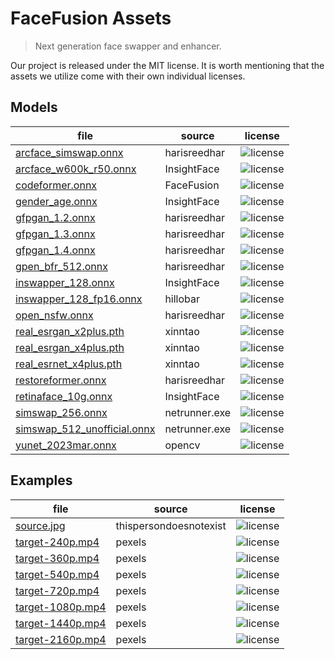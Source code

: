 FaceFusion Assets
=================

> Next generation face swapper and enhancer.

Our project is released under the MIT license. It is worth mentioning that the assets we utilize come with their own individual licenses.


Models
------

| file                                                                                                                                | source        | license                                                                 |
|-------------------------------------------------------------------------------------------------------------------------------------|---------------|-------------------------------------------------------------------------|
| [arcface_simswap.onnx](https://github.com/facefusion/facefusion-assets/releases/download/models/arcface_simswap.onnx)               | harisreedhar  | ![license](https://img.shields.io/badge/license-non_commercial-red)     |
| [arcface_w600k_r50.onnx](https://github.com/facefusion/facefusion-assets/releases/download/models/arcface_w600k_r50.onnx)           | InsightFace   | ![license](https://img.shields.io/badge/license-non_commercial-red)     |
| [codeformer.onnx](https://github.com/facefusion/facefusion-assets/releases/download/models/codeformer.onnx)                         | FaceFusion    | ![license](https://img.shields.io/badge/license-non_commercial-red)     |
| [gender_age.onnx](https://github.com/facefusion/facefusion-assets/releases/download/models/gender_age.onnx)                         | InsightFace   | ![license](https://img.shields.io/badge/license-non_commercial-red)     |
| [gfpgan_1.2.onnx](https://github.com/facefusion/facefusion-assets/releases/download/models/gfpgan_1.2.onnx)                         | harisreedhar  | ![license](https://img.shields.io/badge/license-Apache_2.0-green.svg)   |
| [gfpgan_1.3.onnx](https://github.com/facefusion/facefusion-assets/releases/download/models/gfpgan_1.3.onnx)                         | harisreedhar  | ![license](https://img.shields.io/badge/license-Apache_2.0-green.svg)   |
| [gfpgan_1.4.onnx](https://github.com/facefusion/facefusion-assets/releases/download/models/gfpgan_1.4.onnx)                         | harisreedhar  | ![license](https://img.shields.io/badge/license-Apache_2.0-green.svg)   |
| [gpen_bfr_512.onnx](https://github.com/facefusion/facefusion-assets/releases/download/models/gpen_bfr_512.onnx)                     | harisreedhar  | ![license](https://img.shields.io/badge/license-non_commercial-red)     |
| [inswapper_128.onnx](https://github.com/facefusion/facefusion-assets/releases/download/models/inswapper_128.onnx)                   | InsightFace   | ![license](https://img.shields.io/badge/license-non_commercial-red)     |
| [inswapper_128_fp16.onnx](https://github.com/facefusion/facefusion-assets/releases/download/models/inswapper_128_fp16.onnx)         | hillobar      | ![license](https://img.shields.io/badge/license-non_commercial-red)     |
| [open_nsfw.onnx](https://github.com/facefusion/facefusion-assets/releases/download/models/open_nsfw.onnx)                           | harisreedhar  | ![license](https://img.shields.io/badge/license-BSD_2--Clause-blue.svg) |
| [real_esrgan_x2plus.pth](https://github.com/facefusion/facefusion-assets/releases/download/models/real_esrgan_x2plus.pth)           | xinntao       | ![license](https://img.shields.io/badge/license-BSD_3--Clause-blue.svg) |
| [real_esrgan_x4plus.pth](https://github.com/facefusion/facefusion-assets/releases/download/models/real_esrgan_x4plus.pth)           | xinntao       | ![license](https://img.shields.io/badge/license-BSD_3--Clause-blue.svg) |
| [real_esrnet_x4plus.pth](https://github.com/facefusion/facefusion-assets/releases/download/models/real_esrnet_x4plus.pth)           | xinntao       | ![license](https://img.shields.io/badge/license-BSD_3--Clause-blue.svg) |
| [restoreformer.onnx](https://github.com/facefusion/facefusion-assets/releases/download/models/restoreformer.onnx)                   | harisreedhar  | ![license](https://img.shields.io/badge/license-Apache_2.0-green.svg)   |
| [retinaface_10g.onnx ](https://github.com/facefusion/facefusion-assets/releases/download/models/retinaface_10g.onnx)                | InsightFace   | ![license](https://img.shields.io/badge/license-non_commercial-red)     |
| [simswap_256.onnx](https://github.com/facefusion/facefusion-assets/releases/download/models/simswap_256.onnx)                       | netrunner.exe | ![license](https://img.shields.io/badge/license-non_commercial-red)     |
| [simswap_512_unofficial.onnx](https://github.com/facefusion/facefusion-assets/releases/download/models/simswap_512_unofficial.onnx) | netrunner.exe | ![license](https://img.shields.io/badge/license-non_commercial-red)     |
| [yunet_2023mar.onnx](https://github.com/facefusion/facefusion-assets/releases/download/models/yunet_2023mar.onnx)                   | opencv        | ![license](https://img.shields.io/badge/license-BSD_3--Clause-blue.svg) |


Examples
--------

| file                                                                                                            | source                 | license                                                            |
|-----------------------------------------------------------------------------------------------------------------|------------------------|--------------------------------------------------------------------|
| [source.jpg](https://github.com/facefusion/facefusion-assets/releases/download/examples/source.jpg)             | thispersondoesnotexist | ![license](https://img.shields.io/badge/license-free_to_use-green) |
| [target-240p.mp4](https://github.com/facefusion/facefusion-assets/releases/download/examples/target-240p.mp4)   | pexels                 | ![license](https://img.shields.io/badge/license-free_to_use-green) |
| [target-360p.mp4](https://github.com/facefusion/facefusion-assets/releases/download/examples/target-360p.mp4)   | pexels                 | ![license](https://img.shields.io/badge/license-free_to_use-green) |
| [target-540p.mp4](https://github.com/facefusion/facefusion-assets/releases/download/examples/target-540p.mp4)   | pexels                 | ![license](https://img.shields.io/badge/license-free_to_use-green) |
| [target-720p.mp4](https://github.com/facefusion/facefusion-assets/releases/download/examples/target-720p.mp4)   | pexels                 | ![license](https://img.shields.io/badge/license-free_to_use-green) |
| [target-1080p.mp4](https://github.com/facefusion/facefusion-assets/releases/download/examples/target-1080p.mp4) | pexels                 | ![license](https://img.shields.io/badge/license-free_to_use-green) |
| [target-1440p.mp4](https://github.com/facefusion/facefusion-assets/releases/download/examples/target-1440p.mp4) | pexels                 | ![license](https://img.shields.io/badge/license-free_to_use-green) |
| [target-2160p.mp4](https://github.com/facefusion/facefusion-assets/releases/download/examples/target-2160p.mp4) | pexels                 | ![license](https://img.shields.io/badge/license-free_to_use-green) |
